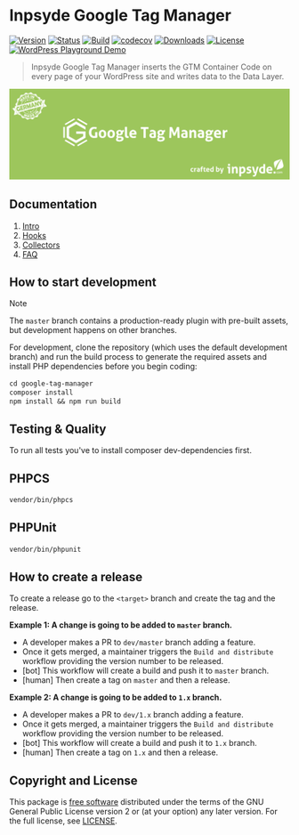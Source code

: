 # Inpsyde Google Tag Manager

[![Version](https://img.shields.io/packagist/v/inpsyde/google-tag-manager.svg)](https://packagist.org/packages/inpsyde/google-tag-manager)
[![Status](https://img.shields.io/badge/status-active-brightgreen.svg)](https://github.com/inpsyde/google-tag-manager)
[![Build](https://travis-ci.org/inpsyde/inpsyde-google-tag-manager.svg?branch=master)](https://travis-ci.org/inpsyde/inpsyde-google-tag-manager)
[![codecov](https://codecov.io/gh/inpsyde/google-tag-manager/branch/master/graph/badge.svg)](https://codecov.io/gh/inpsyde/google-tag-manager)
[![Downloads](https://img.shields.io/packagist/dt/inpsyde/google-tag-manager.svg)](https://packagist.org/packages/inpsyde/google-tag-manager)
[![License](https://img.shields.io/packagist/l/inpsyde/google-tag-manager.svg)](https://packagist.org/packages/inpsyde/google-tag-manager)
[![WordPress Playground Demo](https://img.shields.io/badge/Playground_Demo-8A2BE2?logo=wordpress&logoColor=FFFFFF&labelColor=3858E9&color=3858E9)](https://playground.wordpress.net/?blueprint-url=https://raw.githubusercontent.com/inpsyde/google-tag-manager/refs/heads/master/resources/blueprints/blueprint.json)

> Inpsyde Google Tag Manager inserts the GTM Container Code on every page of your WordPress site and writes data to the Data Layer.

![Inpsyde Google Tag Manager](resources/svn-assets/banner-1544x500.png)

## Documentation

1. [Intro](./docs/01-intro.md)
2. [Hooks](./docs/02-hooks.md)
3. [Collectors](./docs/03-collectors.md)
4. [FAQ](./docs/99-faq.md)

## How to start development

> [!NOTE]
> The `master` branch contains a production-ready plugin with pre-built assets, but development happens on other branches.

For development, clone the repository (which uses the default development branch) and run the build process to generate the required assets and install PHP dependencies before you begin coding:

```shell
cd google-tag-manager
composer install
npm install && npm run build
```

## Testing & Quality

To run all tests you've to install composer dev-dependencies first.

## PHPCS

```bash
vendor/bin/phpcs
```

## PHPUnit

```bash
vendor/bin/phpunit
```

## How to create a release

To create a release go to the `<target>` branch and create the tag and the release. 

**Example 1: A change is going to be added to `master` branch.**

- A developer makes a PR to `dev/master` branch adding a feature.
- Once it gets merged, a maintainer triggers the `Build and distribute` workflow providing the version number to be released.
- [bot] This workflow will create a build and push it to `master` branch.
- [human] Then create a tag on `master` and then a release.

**Example 2: A change is going to be added to `1.x` branch.**

- A developer makes a PR to `dev/1.x` branch adding a feature.
- Once it gets merged, a maintainer triggers the `Build and distribute` workflow providing the version number to be released.
- [bot] This workflow will create a build and push it to `1.x` branch.
- [human] Then create a tag on `1.x` and then a release.

## Copyright and License

This package is [free software](https://www.gnu.org/philosophy/free-sw.en.html) distributed under the terms of the GNU General Public License version 2 or (at your option) any later version. For the full license, see [LICENSE](./LICENSE).
